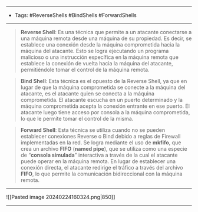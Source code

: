 
---------
- Tags: #ReverseShells #BindShells #ForwardShells
---------------
> **Reverse Shell**: Es una técnica que permite a un atacante conectarse a una máquina remota desde una máquina de su propiedad. Es decir, se establece una conexión desde la máquina comprometida hacia la máquina del atacante. Esto se logra ejecutando un programa malicioso o una instrucción específica en la máquina remota que establece la conexión de vuelta hacia la máquina del atacante, permitiéndole tomar el control de la máquina remota.

>**Bind Shell**: Esta técnica es el opuesto de la Reverse Shell, ya que en lugar de que la máquina comprometida se conecte a la máquina del atacante, es el atacante quien se conecta a la máquina comprometida. El atacante escucha en un puerto determinado y la máquina comprometida acepta la conexión entrante en ese puerto. El atacante luego tiene acceso por consola a la máquina comprometida, lo que le permite tomar el control de la misma.

>**Forward Shell**: Esta técnica se utiliza cuando no se pueden establecer conexiones Reverse o Bind debido a reglas de Firewall implementadas en la red. Se logra mediante el uso de **mkfifo**, que crea un archivo **FIFO** (**named pipe**), que se utiliza como una especie de “**consola simulada**” interactiva a través de la cual el atacante puede operar en la máquina remota. En lugar de establecer una conexión directa, el atacante redirige el tráfico a través del archivo **FIFO**, lo que permite la comunicación bidireccional con la máquina remota.

------
![[Pasted image 20240224160324.png|850]]

-----




